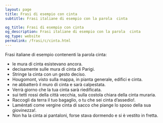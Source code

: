 ```yaml
---
layout: page
title: Frasi di esempio con cinta 
subtitle: Frasi italiane di esempio con la parola  cinta

og_title: Frasi di esempio con cinta 
og_description: Frasi italiane di esempio con la parola  cinta
og_type: website
permalink: /frasi/c/cinta.html
---
```


Frasi italiane di esempio contenenti la parola cinta:


- le mura di cinta esistevano ancora.
- decisamente sulle mura di cinta di Parigi.
- Stringe la cinta con un gesto deciso.
- Hougomont, visto sulla mappa, in pianta generale, edifici e cinta.
- ne abbatterò il muro di cinta e sarà calpestata.
- Verrà giorno che la tua cinta sarà riedificata.
- sui tetti rossi della città vecchia, sulla costola chiara della cinta muraria.
- Raccogli da terra il tuo bagaglio, o tu che sei cinta d’assedio!.
- Laméntati come vergine cinta di sacco che piange lo sposo della sua giovinezza!.
- Non ha la cinta ai pantaloni, forse stava dormendo e si è vestito in fretta.
